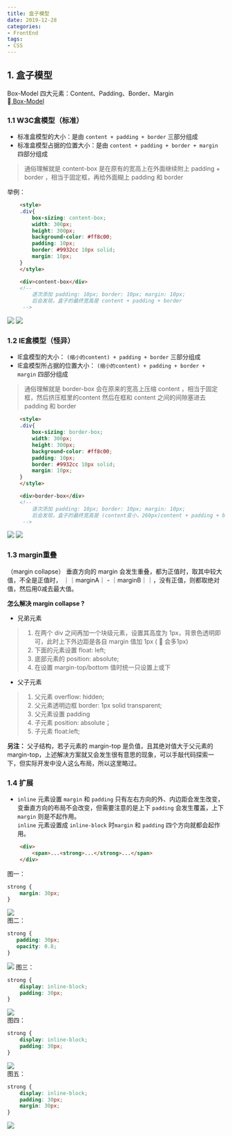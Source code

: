 ```yaml
---
title: 盒子模型
date: 2019-12-28
categories:
- FrontEnd
tags:
- CSS
---
```

## 1. 盒子模型

Box-Model 四大元素：Content、Padding、Border、Margin   
:link:[ Box-Model ](https://developer.mozilla.org/zh-CN/docs/Web/CSS/CSS_Box_Model/Introduction_to_the_CSS_box_model)   

### 1.1 W3C盒模型（标准）
+ 标准盒模型的大小：是由 `content + padding + border` 三部分组成   
+ 标准盒模型占据的位置大小：是由 `content + padding + border + margin` 四部分组成      
> 通俗理解就是 content-box 是在原有的宽高上在外面继续附上 padding + border ，相当于固定框，再给外面糊上 padding 和 border  

举例：
```html
    <style>
    .div{
        box-sizing: content-box;
        width: 300px;
        height: 300px;
        background-color: #ff8c00;
        padding: 10px;
        border: #9932cc 10px solid;
        margin: 10px;
    }
    </style>

    <div>content-box</div>
    <!--
        逐次添加 padding: 10px; border: 10px; margin: 10px;
        后会发现，盒子的最终宽高是 content + padding + border 
     -->
```
![](https://tva1.sinaimg.cn/large/0081Kckwly1gk5hm2q4ugj30au0hiweh.jpg)
![](https://tva1.sinaimg.cn/large/0081Kckwly1gk5hhf4d54j30bm07s745.jpg)

### 1.2 IE盒模型（怪异）
+ IE盒模型的大小： `(缩小的content) + padding + border` 三部分组成
+ IE盒模型所占据的位置大小： `(缩小的content) + padding + border + margin` 四部分组成
> 通俗理解就是 border-box 会在原来的宽高上压缩 content ，相当于固定框，然后挤压框里的content 然后在框和 content 之间的间隙塞进去 padding 和 border
```html
    <style>
    .div{
        box-sizing: border-box;
        width: 300px;
        height: 300px;
        background-color: #ff8c00;
        padding: 10px;
        border: #9932cc 10px solid;
        margin: 10px;
    }
    </style>

    <div>border-box</div>
    <!--
        逐次添加 padding: 10px; border: 10px; margin: 10px;
        后会发现，盒子的最终宽高是 (content变小，260px)content + padding + border 
     -->
```

![](https://tva1.sinaimg.cn/large/0081Kckwly1gk5ho4adh7j30aj0gg0sp.jpg)
![](https://tva1.sinaimg.cn/large/0081Kckwly1gk5hn1u27pj30c207xa9x.jpg)

### 1.3 margin重叠
（margin collapse）
垂直方向的 margin 会发生重叠，都为正值时，取其中较大值，不全是正值时， ｜｜marginA｜ - ｜marginB｜｜，没有正值，则都取绝对值，然后用0减去最大值。

**怎么解决 margin collapse ?**
+ 兄弟元素   
> 1. 在两个 div 之间再加一个块级元素，设置其高度为 1px，背景色透明即可，此时上下外边距是各自 margin 值加 1px  (  :triangular_flag_on_post: 会多1px)  
> 2. 下面的元素设置 float: left;
> 3. 底部元素的 position: absolute;
> 4. 在设置 margin-top/bottom 值时统一只设置上或下

+ 父子元素
> 1. 父元素 overflow: hidden;
> 2. 父元素透明边框 border: 1px solid transparent;
> 3. 父元素设置 padding 
> 4. 子元素 position: absolute；
> 5. 子元素 float:left;

**另注：** 父子结构，若子元素的 margin-top 是负值，且其绝对值大于父元素的 margin-top，上述解决方案就又会发生很有意思的现象，可以手敲代码探索一下，但实际开发中没人这么布局，所以这里略过。

### 1.4 扩展
+ `inline` 元素设置 `margin` 和 `padding` 只有左右方向的外、内边距会发生改变，变垂直方向的布局不会改变，但需要注意的是上下 `padding` 会发生覆盖，上下 `margin` 则是不起作用。   
`inline` 元素设置成 `inline-block` 时`margin` 和 `padding` 四个方向就都会起作用。      


```html
    <div>
        <span>...<strong>...</strong>...</span>
    </div>
```
图一：
```css
strong {
    margin: 30px;
}
```
![](https://tva1.sinaimg.cn/large/0081Kckwly1gk5gefs2bpj30v00e9756.jpg)   
图二：
```css
strong {
   padding: 30px; 
   opacity: 0.8;
}
```
![](https://tva1.sinaimg.cn/large/0081Kckwly1gk5gefknoyj30v00e9dgr.jpg) 
图三： 
```css
strong {
    display: inline-block;
    padding: 30px;
}
```

![](https://tva1.sinaimg.cn/large/0081Kckwly1gk5gefd9hzj30ux0fsjsc.jpg)  
图四： 
```css
strong {
    display: inline-block;
    padding: 30px;
}
```
![](https://tva1.sinaimg.cn/large/0081Kckwly1gk5gef7veoj30ux0fsjsa.jpg)   
图五：
```css
strong {
    display: inline-block;
    padding: 30px;
    margin: 30px;
}
```
![](https://tva1.sinaimg.cn/large/0081Kckwly1gk5gef01orj30tp0ek0tk.jpg)   

